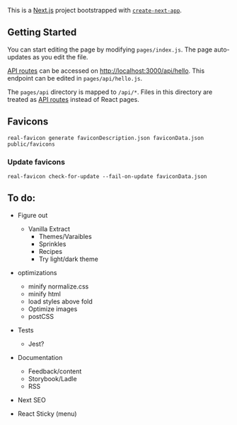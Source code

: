 This is a [Next.js](https://nextjs.org/) project bootstrapped with [`create-next-app`](https://github.com/vercel/next.js/tree/canary/packages/create-next-app).

## Getting Started

You can start editing the page by modifying `pages/index.js`. The page auto-updates as you edit the file.

[API routes](https://nextjs.org/docs/api-routes/introduction) can be accessed on [http://localhost:3000/api/hello](http://localhost:3000/api/hello). This endpoint can be edited in `pages/api/hello.js`.

The `pages/api` directory is mapped to `/api/*`. Files in this directory are treated as [API routes](https://nextjs.org/docs/api-routes/introduction) instead of React pages.

## Favicons

```
real-favicon generate faviconDescription.json faviconData.json public/favicons
```

### Update favicons

```
real-favicon check-for-update --fail-on-update faviconData.json
```

## To do:

- Figure out
  - Vanilla Extract
    - Themes/Varaibles
    - Sprinkles
    - Recipes
    - Try light/dark theme
- optimizations
  - minify normalize.css
  - minify html
  - load styles above fold
  - Optimize images
  - postCSS
- Tests
  - Jest?
- Documentation

  - Feedback/content
  - Storybook/Ladle
  - RSS

- Next SEO
- React Sticky (menu)
